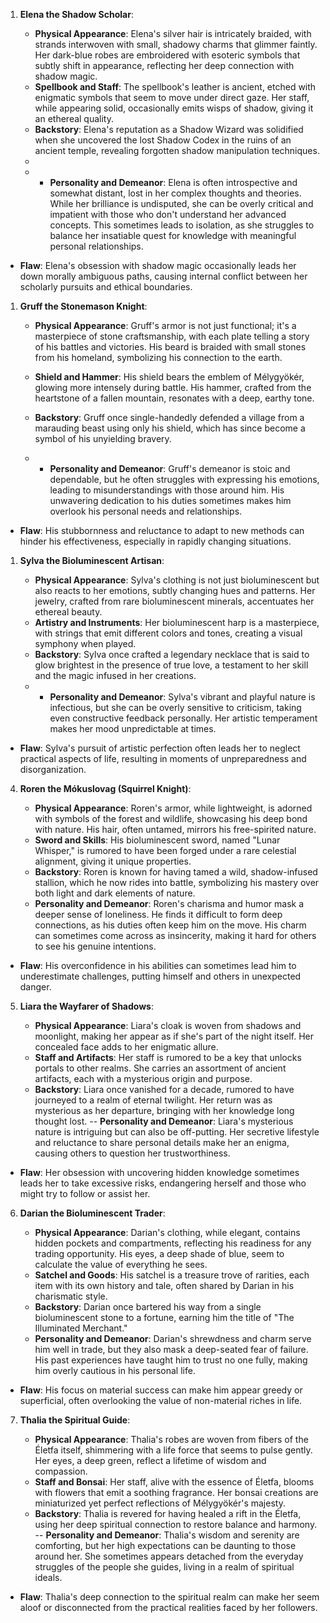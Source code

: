 1. **Elena the Shadow Scholar**:
    
    - **Physical Appearance**: Elena's silver hair is intricately braided, with strands interwoven with small, shadowy charms that glimmer faintly. Her dark-blue robes are embroidered with esoteric symbols that subtly shift in appearance, reflecting her deep connection with shadow magic.
    - **Spellbook and Staff**: The spellbook's leather is ancient, etched with enigmatic symbols that seem to move under direct gaze. Her staff, while appearing solid, occasionally emits wisps of shadow, giving it an ethereal quality.
    - **Backstory**: Elena's reputation as a Shadow Wizard was solidified when she uncovered the lost Shadow Codex in the ruins of an ancient temple, revealing forgotten shadow manipulation techniques.
    -
    - - **Personality and Demeanor**: Elena is often introspective and somewhat distant, lost in her complex thoughts and theories. While her brilliance is undisputed, she can be overly critical and impatient with those who don't understand her advanced concepts. This sometimes leads to isolation, as she struggles to balance her insatiable quest for knowledge with meaningful personal relationships.
- **Flaw**: Elena's obsession with shadow magic occasionally leads her down morally ambiguous paths, causing internal conflict between her scholarly pursuits and ethical boundaries.
1. **Gruff the Stonemason Knight**:
    
    - **Physical Appearance**: Gruff's armor is not just functional; it's a masterpiece of stone craftsmanship, with each plate telling a story of his battles and victories. His beard is braided with small stones from his homeland, symbolizing his connection to the earth.
    - **Shield and Hammer**: His shield bears the emblem of Mélygyökér, glowing more intensely during battle. His hammer, crafted from the heartstone of a fallen mountain, resonates with a deep, earthy tone.
    - **Backstory**: Gruff once single-handedly defended a village from a marauding beast using only his shield, which has since become a symbol of his unyielding bravery.
    
    - - **Personality and Demeanor**: Gruff's demeanor is stoic and dependable, but he often struggles with expressing his emotions, leading to misunderstandings with those around him. His unwavering dedication to his duties sometimes makes him overlook his personal needs and relationships.
- **Flaw**: His stubbornness and reluctance to adapt to new methods can hinder his effectiveness, especially in rapidly changing situations.
1. **Sylva the Bioluminescent Artisan**:
    
    - **Physical Appearance**: Sylva's clothing is not just bioluminescent but also reacts to her emotions, subtly changing hues and patterns. Her jewelry, crafted from rare bioluminescent minerals, accentuates her ethereal beauty.
    - **Artistry and Instruments**: Her bioluminescent harp is a masterpiece, with strings that emit different colors and tones, creating a visual symphony when played.
    - **Backstory**: Sylva once crafted a legendary necklace that is said to glow brightest in the presence of true love, a testament to her skill and the magic infused in her creations.
    - - **Personality and Demeanor**: Sylva's vibrant and playful nature is infectious, but she can be overly sensitive to criticism, taking even constructive feedback personally. Her artistic temperament makes her mood unpredictable at times.
- **Flaw**: Sylva's pursuit of artistic perfection often leads her to neglect practical aspects of life, resulting in moments of unpreparedness and disorganization.
4. **Roren the Mókuslovag (Squirrel Knight)**:
    
    - **Physical Appearance**: Roren's armor, while lightweight, is adorned with symbols of the forest and wildlife, showcasing his deep bond with nature. His hair, often untamed, mirrors his free-spirited nature.
    - **Sword and Skills**: His bioluminescent sword, named "Lunar Whisper," is rumored to have been forged under a rare celestial alignment, giving it unique properties.
    - **Backstory**: Roren is known for having tamed a wild, shadow-infused stallion, which he now rides into battle, symbolizing his mastery over both light and dark elements of nature.
    - **Personality and Demeanor**: Roren's charisma and humor mask a deeper sense of loneliness. He finds it difficult to form deep connections, as his duties often keep him on the move. His charm can sometimes come across as insincerity, making it hard for others to see his genuine intentions.
- **Flaw**: His overconfidence in his abilities can sometimes lead him to underestimate challenges, putting himself and others in unexpected danger.
5. **Liara the Wayfarer of Shadows**:
    
    - **Physical Appearance**: Liara's cloak is woven from shadows and moonlight, making her appear as if she's part of the night itself. Her concealed face adds to her enigmatic allure.
    - **Staff and Artifacts**: Her staff is rumored to be a key that unlocks portals to other realms. She carries an assortment of ancient artifacts, each with a mysterious origin and purpose.
    - **Backstory**: Liara once vanished for a decade, rumored to have journeyed to a realm of eternal twilight. Her return was as mysterious as her departure, bringing with her knowledge long thought lost.
    -- **Personality and Demeanor**: Liara's mysterious nature is intriguing but can also be off-putting. Her secretive lifestyle and reluctance to share personal details make her an enigma, causing others to question her trustworthiness.
- **Flaw**: Her obsession with uncovering hidden knowledge sometimes leads her to take excessive risks, endangering herself and those who might try to follow or assist her.
6. **Darian the Bioluminescent Trader**:
    
    - **Physical Appearance**: Darian's clothing, while elegant, contains hidden pockets and compartments, reflecting his readiness for any trading opportunity. His eyes, a deep shade of blue, seem to calculate the value of everything he sees.
    - **Satchel and Goods**: His satchel is a treasure trove of rarities, each item with its own history and tale, often shared by Darian in his charismatic style.
    - **Backstory**: Darian once bartered his way from a single bioluminescent stone to a fortune, earning him the title of "The Illuminated Merchant."
    - **Personality and Demeanor**: Darian's shrewdness and charm serve him well in trade, but they also mask a deep-seated fear of failure. His past experiences have taught him to trust no one fully, making him overly cautious in his personal life.
- **Flaw**: His focus on material success can make him appear greedy or superficial, often overlooking the value of non-material riches in life.
7. **Thalia the Spiritual Guide**:
    
    - **Physical Appearance**: Thalia's robes are woven from fibers of the Életfa itself, shimmering with a life force that seems to pulse gently. Her eyes, a deep green, reflect a lifetime of wisdom and compassion.
    - **Staff and Bonsai**: Her staff, alive with the essence of Életfa, blooms with flowers that emit a soothing fragrance. Her bonsai creations are miniaturized yet perfect reflections of Mélygyökér's majesty.
    - **Backstory**: Thalia is revered for having healed a rift in the Életfa, using her deep spiritual connection to restore balance and harmony.
    -- **Personality and Demeanor**: Thalia's wisdom and serenity are comforting, but her high expectations can be daunting to those around her. She sometimes appears detached from the everyday struggles of the people she guides, living in a realm of spiritual ideals.
- **Flaw**: Thalia's deep connection to the spiritual realm can make her seem aloof or disconnected from the practical realities faced by her followers.